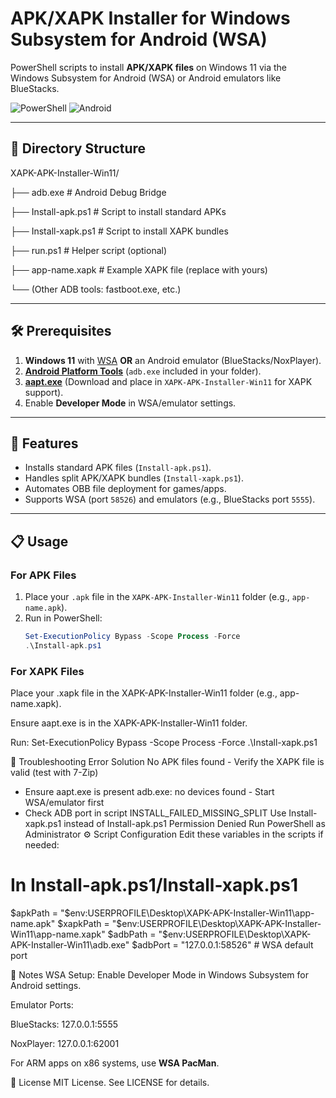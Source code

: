 # APK/XAPK Installer for Windows Subsystem for Android (WSA)

PowerShell scripts to install **APK/XAPK files** on Windows 11 via the Windows Subsystem for Android (WSA) or Android emulators like BlueStacks.

![PowerShell](https://img.shields.io/badge/PowerShell-%235391FE.svg?logo=powershell&logoColor=white)
![Android](https://img.shields.io/badge/Android-3DDC84?logo=android&logoColor=white)

---

## 📂 Directory Structure

XAPK-APK-Installer-Win11/

├── adb.exe # Android Debug Bridge

├── Install-apk.ps1 # Script to install standard APKs

├── Install-xapk.ps1 # Script to install XAPK bundles

├── run.ps1 # Helper script (optional)

├── app-name.xapk # Example XAPK file (replace with yours)

└── (Other ADB tools: fastboot.exe, etc.)

---

## 🛠️ Prerequisites
1. **Windows 11** with [WSA](https://learn.microsoft.com/en-us/windows/android/wsa/) **OR** an Android emulator (BlueStacks/NoxPlayer).
2. **[Android Platform Tools](https://developer.android.com/studio/releases/platform-tools)** (`adb.exe` included in your folder).
3. **[aapt.exe](https://github.com/rendiix/aapt-static)** (Download and place in `XAPK-APK-Installer-Win11` for XAPK support).
4. Enable **Developer Mode** in WSA/emulator settings.

---

## 🚀 Features
- Installs standard APK files (`Install-apk.ps1`).
- Handles split APK/XAPK bundles (`Install-xapk.ps1`).
- Automates OBB file deployment for games/apps.
- Supports WSA (port `58526`) and emulators (e.g., BlueStacks port `5555`).

---

## 📋 Usage

### For APK Files
1. Place your `.apk` file in the `XAPK-APK-Installer-Win11` folder (e.g., `app-name.apk`).
2. Run in PowerShell:
   ```powershell
   Set-ExecutionPolicy Bypass -Scope Process -Force
   .\Install-apk.ps1

### For XAPK Files
Place your .xapk file in the XAPK-APK-Installer-Win11 folder (e.g., app-name.xapk).

Ensure aapt.exe is in the XAPK-APK-Installer-Win11 folder.

Run:
Set-ExecutionPolicy Bypass -Scope Process -Force
.\Install-xapk.ps1

🔧 Troubleshooting
Error	Solution
No APK files found	- Verify the XAPK file is valid (test with 7-Zip)
- Ensure aapt.exe is present
adb.exe: no devices found	- Start WSA/emulator first
- Check ADB port in script
INSTALL_FAILED_MISSING_SPLIT	Use Install-xapk.ps1 instead of Install-apk.ps1
Permission Denied	Run PowerShell as Administrator
⚙️ Script Configuration
Edit these variables in the scripts if needed:

# In Install-apk.ps1/Install-xapk.ps1
$apkPath = "$env:USERPROFILE\Desktop\XAPK-APK-Installer-Win11\app-name.apk"
$xapkPath = "$env:USERPROFILE\Desktop\XAPK-APK-Installer-Win11\app-name.xapk"
$adbPath = "$env:USERPROFILE\Desktop\XAPK-APK-Installer-Win11\adb.exe"
$adbPort = "127.0.0.1:58526"  # WSA default port

📝 Notes
WSA Setup: Enable Developer Mode in Windows Subsystem for Android settings.

Emulator Ports:

BlueStacks: 127.0.0.1:5555

NoxPlayer: 127.0.0.1:62001

For ARM apps on x86 systems, use **WSA PacMan**.

📜 License
MIT License. See LICENSE for details.
